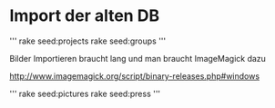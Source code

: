 
# Import der alten DB

'''
rake seed:projects
rake seed:groups
'''

Bilder Importieren braucht lang und man braucht ImageMagick dazu

http://www.imagemagick.org/script/binary-releases.php#windows

'''
rake seed:pictures
rake seed:press
'''